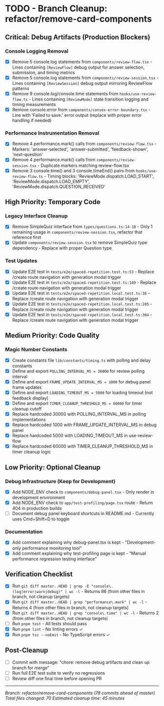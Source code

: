 # TODO - Branch Cleanup: refactor/remove-card-components

## Critical: Debug Artifacts (Production Blockers)

### Console Logging Removal
- [x] Remove 5 console.log statements from `components/review-flow.tsx` - Lines containing `[ReviewFlow]` debug output for answer selection, submission, and timing metrics
- [x] Remove 5 console.log statements from `components/review-session.tsx` - Lines containing `[ReviewSession]` debug output mirroring ReviewFlow patterns
- [x] Remove 9 console.log/console.time statements from `hooks/use-review-flow.ts` - Lines containing `[ReviewMode]` state transition logging and timing measurements
- [x] Remove console.error from `components/convex-error-boundary.tsx` - Line with 'Failed to save:' error output (replace with proper error handling if needed)

### Performance Instrumentation Removal
- [x] Remove 4 performance.mark() calls from `components/review-flow.tsx` - Markers: 'answer-selected', 'answer-submitted', 'feedback-shown', 'next-question'
- [x] Remove 4 performance.mark() calls from `components/review-session.tsx` - Duplicate markers matching review-flow.tsx
- [x] Remove 3 console.time() and 3 console.timeEnd() pairs from `hooks/use-review-flow.ts` - Timing blocks: 'ReviewMode.dispatch.LOAD_START', 'ReviewMode.dispatch.LOAD_EMPTY', 'ReviewMode.dispatch.QUESTION_RECEIVED'

## High Priority: Temporary Code

### Legacy Interface Cleanup
- [x] Remove SimpleQuiz interface from `types/questions.ts:14-18` - Only 1 remaining usage in `components/review-session.tsx`, refactor that reference first
- [x] Update `components/review-session.tsx` to remove SimpleQuiz type dependency - Replace with proper Question type

### Test Updates
- [x] Update E2E test in `tests/e2e/spaced-repetition.test.ts:53` - Replace /create route navigation with generation modal trigger
- [x] Update E2E test in `tests/e2e/spaced-repetition.test.ts:149` - Replace /create route navigation with generation modal trigger
- [x] Update E2E test in `tests/e2e/spaced-repetition.local.test.ts:36` - Replace /create route navigation with generation modal trigger
- [x] Update E2E test in `tests/e2e/spaced-repetition.local.test.ts:205` - Replace /create route navigation with generation modal trigger
- [x] Update E2E test in `tests/e2e/spaced-repetition.local.test.ts:304` - Replace /create route navigation with generation modal trigger

## Medium Priority: Code Quality

### Magic Number Constants
- [x] Create constants file `lib/constants/timing.ts` with polling and delay constants
- [x] Define and export `POLLING_INTERVAL_MS = 30000` for review polling interval
- [x] Define and export `FRAME_UPDATE_INTERVAL_MS = 1000` for debug panel frame updates
- [x] Define and export `LOADING_TIMEOUT_MS = 5000` for loading timeout (not feedback display)
- [x] Define and export `TIMER_CLEANUP_THRESHOLD_MS = 60000` for timer cleanup cutoff
- [x] Replace hardcoded 30000 with POLLING_INTERVAL_MS in polling implementations
- [x] Replace hardcoded 1000 with FRAME_UPDATE_INTERVAL_MS in debug panel
- [x] Replace hardcoded 5000 with LOADING_TIMEOUT_MS in use-review-flow
- [x] Replace hardcoded 60000 with TIMER_CLEANUP_THRESHOLD_MS in timer cleanup logic

## Low Priority: Optional Cleanup

### Debug Infrastructure (Keep for Development)
- [x] Add NODE_ENV check to `components/debug-panel.tsx` - Only render in development environment
- [x] Add NODE_ENV check to `app/test-profiling/page.tsx` route - Return 404 in production builds
- [ ] Document debug panel keyboard shortcuts in README.md - Currently uses Cmd+Shift+D to toggle

### Documentation
- [x] Add comment explaining why debug-panel.tsx is kept - "Development-only performance monitoring tool"
- [x] Add comment explaining why test-profiling page is kept - "Manual performance regression testing interface"

## Verification Checklist
- [x] Run `git diff master..HEAD | grep -E "console\.(log|error|warn|debug)" | wc -l` - Returns 86 (from other files in branch, not cleanup targets)
- [x] Run `git diff master..HEAD | grep "performance\.mark" | wc -l` - Returns 4 (from other files in branch, not cleanup targets)
- [x] Run `git diff master..HEAD | grep "console\.time" | wc -l` - Returns 2 (from other files in branch, not cleanup targets)
- [ ] Run `pnpm test` - All tests should pass
- [x] Run `pnpm lint` - No linting errors ✓
- [x] Run `pnpm tsc --noEmit` - No TypeScript errors ✓

## Post-Cleanup
- [ ] Commit with message: "chore: remove debug artifacts and clean up branch for merge"
- [ ] Run full E2E test suite to verify no regressions
- [ ] Review diff one final time before opening PR

---
*Branch: refactor/remove-card-components (78 commits ahead of master)*
*Total files changed: 70*
*Estimated cleanup time: 45 minutes*